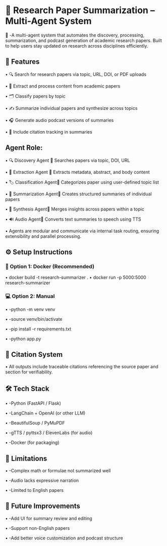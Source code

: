 
# 🧠 Research Paper Summarization – Multi-Agent System


	-A multi-agent system that automates the discovery, processing, summarization, and podcast generation of academic research papers. Built to help users stay updated on research across disciplines efficiently.


## 📌 Features


•	🔍 Search for research papers via topic, URL, DOI, or PDF uploads


•	🧠 Extract and process content from academic papers

•	🗂️ Classify papers by topic

•	✍️ Summarize individual papers and synthesize across topics

•	🎧 Generate audio podcast versions of summaries

•	📎 Include citation tracking in summaries

## Agent Role:

•	🔍 Discovery Agent   Searches papers via topic, DOI, URL

•	📄 Extraction Agent	  Extracts metadata, abstract, and body content

•	🏷️ Classification Agent  Categorizes paper using user-defined topic list

•	📝 Summarization Agent  Creates structured summaries of individual papers

•	🔄 Synthesis Agent  Merges insights across papers within a topic

•	🔊 Audio Agent   Converts text summaries to speech using TTS

•	Agents are modular and communicate via internal task routing, ensuring extensibility and parallel processing.

## ⚙️ Setup Instructions

### 🐳 Option 1: Docker (Recommended)

•	docker build -t research-summarizer 
.
•	docker run -p 5000:5000 research-summarizer

### 💻 Option 2: Manual
•	-python -m venv venv

•	-source venv/bin/activate

•	-pip install -r requirements.txt

•	-python app.py

## 📌 Citation System

•	All outputs include traceable citations referencing the source paper and section for verifiability.

## 🛠️ Tech Stack

•	-Python (FastAPI / Flask)

•	-LangChain + OpenAI (or other LLM)

•	-BeautifulSoup / PyMuPDF

•	-gTTS / pyttsx3 / ElevenLabs (for audio)

•	-Docker (for packaging)

## 🚧 Limitations

•	-Complex math or formulae not summarized well

•	-Audio lacks expressive narration

•	-Limited to English papers


## 🔮 Future Improvements

•	-Add UI for summary review and editing

•	-Support non-English papers

•	-Add better voice customization and podcast structure
